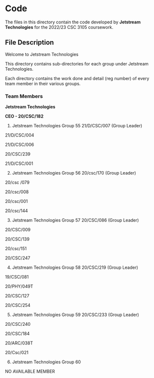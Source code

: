 # Code
The files in this directory contain the code developed by **Jetstream Technologies** for the 2022/23 CSC 3105 coursework.



## File Description

Welcome to Jetstream Technologies

This directory contains sub-directories for each group under Jetstream Technologies.

Each directory contains the work done and detail (reg number) of every team member in their various groups.



### Team Members



**Jetstream Technologies**



**CEO - 20/CSC/182**



1. Jetstream Technologies Group 55
21/D/CSC/007 (Group Leader)

21/D/CSC/004

21/D/CSC/006

20/CSC/239

21/D/CSC/001


2. Jetstream Technologies Group 56
20/csc/170 (Group Leader)

20/csc /079

20/csc/008

20/csc/001

20/csc/144


3. Jetstream Technologies Group 57
20/CSC/086 (Group Leader)

20/CSC/009

20/CSC/139

20/csc/151

20/CSC/247


4. Jetstream Technologies Group 58
20/CSC/219 (Group Leader)

19/CSC/081

20/PHY/049T

20/CSC/127

20/CSC/254


5. Jetstream Technologies Group 59
20/CSC/233 (Group Leader)

20/CSC/240

20/CSC/184

20/ARC/038T

20/Csc/021


6. Jetstream Technologies Group 60

NO AVAILABLE MEMBER

